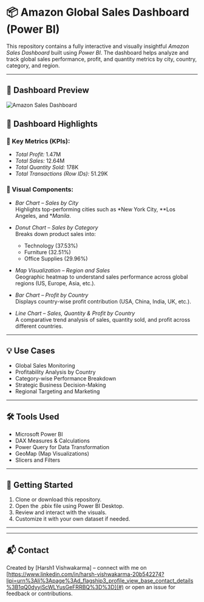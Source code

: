 # 📦 Amazon Global Sales Dashboard (Power BI)

This repository contains a fully interactive and visually insightful *Amazon Sales Dashboard* built using *Power BI*. The dashboard helps analyze and track global sales performance, profit, and quantity metrics by city, country, category, and region.

---
## 📸 Dashboard Preview

![Amazon Sales Dashboard]()

## 🧩 Dashboard Highlights

### 🔹 Key Metrics (KPIs):
- *Total Profit:* 1.47M  
- *Total Sales:* 12.64M  
- *Total Quantity Sold:* 178K  
- *Total Transactions (Row IDs):* 51.29K

### 🔹 Visual Components:
- *Bar Chart – Sales by City*  
  Highlights top-performing cities such as *New York City, **Los Angeles, and **Manila*.

- *Donut Chart – Sales by Category*  
  Breaks down product sales into:
  - Technology (37.53%)  
  - Furniture (32.51%)  
  - Office Supplies (29.96%)

- *Map Visualization – Region and Sales*  
  Geographic heatmap to understand sales performance across global regions (US, Europe, Asia, etc.).

- *Bar Chart – Profit by Country*  
  Displays country-wise profit contribution (USA, China, India, UK, etc.).

- *Line Chart – Sales, Quantity & Profit by Country*  
  A comparative trend analysis of sales, quantity sold, and profit across different countries.

---

## 💡 Use Cases

- Global Sales Monitoring  
- Profitability Analysis by Country  
- Category-wise Performance Breakdown  
- Strategic Business Decision-Making  
- Regional Targeting and Marketing

---

## 🛠 Tools Used

- Microsoft Power BI  
- DAX Measures & Calculations  
- Power Query for Data Transformation  
- GeoMap (Map Visualizations)  
- Slicers and Filters

---

## 🚀 Getting Started

1. Clone or download this repository.
2. Open the .pbix file using Power BI Desktop.
3. Review and interact with the visuals.
4. Customize it with your own dataset if needed.

---



---

## 📬 Contact

Created by [Harsh1 Vishwakarma] – connect with me on [https://www.linkedin.com/in/harsh-vishwakarma-20b542274?lipi=urn%3Ali%3Apage%3Ad_flagship3_profile_view_base_contact_details%3B1qQ0dyyjScWLYusGeFRRBQ%3D%3D](#) or open an issue for feedback or contributions.

